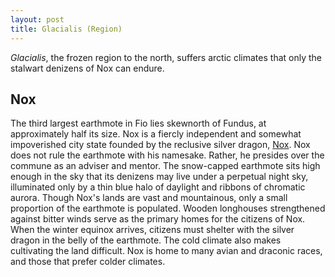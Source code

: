 ```yaml
---
layout: post
title: Glacialis (Region)
---
```


*Glacialis*, the frozen region to the north, suffers arctic climates that only the stalwart denizens of Nox can endure.

## Nox

The third largest earthmote in Fio lies skewnorth of Fundus, at approximately half its size. Nox is a fiercly independent and somewhat impoverished city state founded by the reclusive silver dragon, [Nox](). Nox does not rule the earthmote with his namesake. Rather, he presides over the commune as an adviser and mentor. The snow-capped earthmote sits high enough in the sky that its denizens may live under a perpetual night sky, illuminated only by a thin blue halo of daylight and ribbons of chromatic aurora. Though Nox's lands are vast and mountainous, only a small proportion of the earthmote is populated. Wooden longhouses strengthened against bitter winds serve as the primary homes for the citizens of Nox. When the winter equinox arrives, citizens must shelter with the silver dragon in the belly of the earthmote. The cold climate also makes cultivating the land difficult. Nox is home to many avian and draconic races, and those that prefer colder climates.

